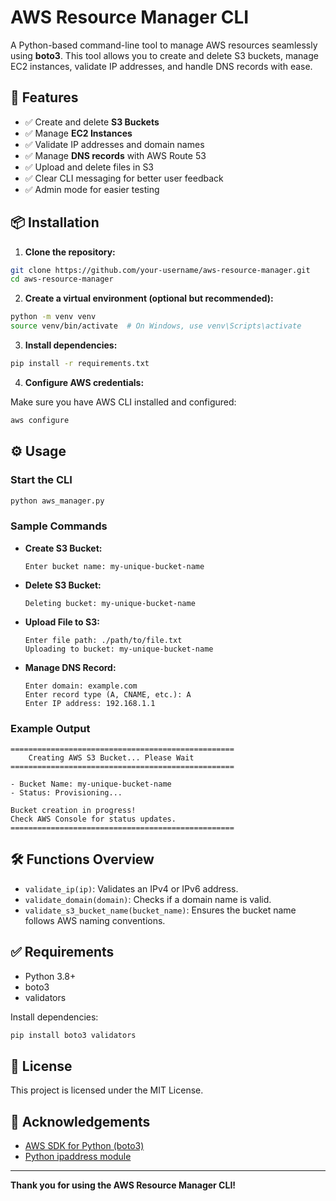 # AWS Resource Manager CLI

A Python-based command-line tool to manage AWS resources seamlessly using **boto3**. This tool allows you to create and delete S3 buckets, manage EC2 instances, validate IP addresses, and handle DNS records with ease.

## 🚀 Features

- ✅ Create and delete **S3 Buckets**
- ✅ Manage **EC2 Instances**
- ✅ Validate IP addresses and domain names
- ✅ Manage **DNS records** with AWS Route 53
- ✅ Upload and delete files in S3
- ✅ Clear CLI messaging for better user feedback
- ✅ Admin mode for easier testing

## 📦 Installation

1. **Clone the repository:**

```bash
git clone https://github.com/your-username/aws-resource-manager.git
cd aws-resource-manager
```

2. **Create a virtual environment (optional but recommended):**

```bash
python -m venv venv
source venv/bin/activate  # On Windows, use venv\Scripts\activate
```

3. **Install dependencies:**

```bash
pip install -r requirements.txt
```

4. **Configure AWS credentials:**

Make sure you have AWS CLI installed and configured:

```bash
aws configure
```

## ⚙️ Usage

### Start the CLI

```bash
python aws_manager.py
```

### Sample Commands

- **Create S3 Bucket:**
  ```
  Enter bucket name: my-unique-bucket-name
  ```

- **Delete S3 Bucket:**
  ```
  Deleting bucket: my-unique-bucket-name
  ```

- **Upload File to S3:**
  ```
  Enter file path: ./path/to/file.txt
  Uploading to bucket: my-unique-bucket-name
  ```

- **Manage DNS Record:**
  ```
  Enter domain: example.com
  Enter record type (A, CNAME, etc.): A
  Enter IP address: 192.168.1.1
  ```

### Example Output

```
==================================================
    Creating AWS S3 Bucket... Please Wait
==================================================

- Bucket Name: my-unique-bucket-name
- Status: Provisioning...

Bucket creation in progress!
Check AWS Console for status updates.
==================================================
```

## 🛠️ Functions Overview

- `validate_ip(ip)`: Validates an IPv4 or IPv6 address.
- `validate_domain(domain)`: Checks if a domain name is valid.
- `validate_s3_bucket_name(bucket_name)`: Ensures the bucket name follows AWS naming conventions.

## ✅ Requirements

- Python 3.8+
- boto3
- validators

Install dependencies:

```bash
pip install boto3 validators
```

## 📄 License

This project is licensed under the MIT License.

## 🙌 Acknowledgements

- [AWS SDK for Python (boto3)](https://boto3.amazonaws.com/v1/documentation/api/latest/index.html)
- [Python ipaddress module](https://docs.python.org/3/library/ipaddress.html)

---

**Thank you for using the AWS Resource Manager CLI!**

